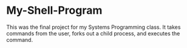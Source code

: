 # My-Shell-Program
This was the final project for my Systems Programming class. It takes commands from the user, forks out a child process, and executes the command.
